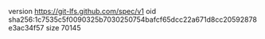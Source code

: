 version https://git-lfs.github.com/spec/v1
oid sha256:1c7535c5f0090325b7030250754bafcf65dcc22a671d8cc20592878e3ac34f57
size 70145
